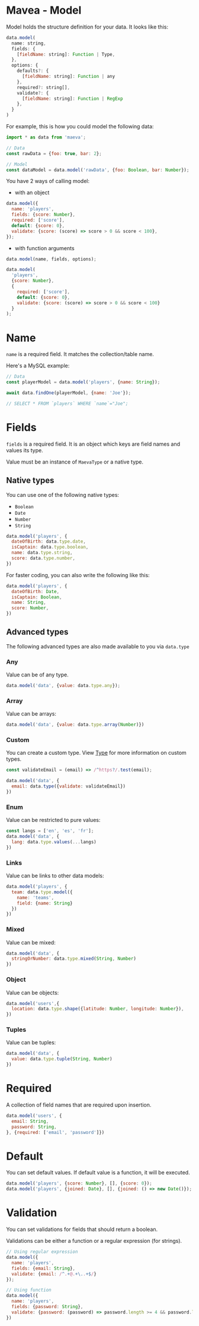 Mavea - Model
===

Model holds the structure definition for your data. It looks like this:

```javascript
data.model(
  name: string,
  fields: {
    [fieldName: string]: Function | Type,
  },
  options: {
    defaults?: {
      [fieldName: string]: Function | any
    },
    required?: string[],
    validate?: {
      [fieldName: string]: Function | RegExp
    },
  }
)
```

For example, this is how you could model the following data:

```javascript
import * as data from 'maeva';

// Data
const rawData = {foo: true, bar: 2};

// Model
const dataModel = data.model('rawData', {foo: Boolean, bar: Number});
```

You have 2 ways of calling model:

- with an object

```javascript
data.model({
  name: 'players',
  fields: {score: Number},
  required: ['score'],
  default: {score: 0},
  validate: {score: (score) => score > 0 && score < 100},
});
```

- with function arguments

```javascript
data.model(name, fields, options);

data.model(
  'players',
  {score: Number},
  {
    required: ['score'],
    default: {score: 0},
    validate: {score: (score) => score > 0 && score < 100}
  }
);
```

# Name

`name` is a required field. It matches the collection/table name.

Here's a MySQL example:

```javascript
// Data
const playerModel = data.model('players', {name: String});

await data.findOne(playerModel, {name: 'Joe'});

// SELECT * FROM `players` WHERE `name`="Joe";
```

# Fields

`fields` is a required field. It is an object which keys are field names and values its type.

Value must be an instance of `MaevaType` or a native type.

## Native types

You can use one of the following native types:

- `Boolean`
- `Date`
- `Number`
- `String`

```javascript
data.model('players', {
  dateOfBirth: data.type.date,
  isCaptain: data.type.boolean,
  name: data.type.string,
  score: data.type.number,
})
```

For faster coding, you can also write the following like this:

```javascript
data.model('players', {
  dateOfBirth: Date,
  isCaptain: Boolean,
  name: String,
  score: Number,
})
```

## Advanced types

The following advanced types are also made available to you via `data.type`

### Any

Value can be of any type.

```javascript
data.model('data', {value: data.type.any});
```

### Array

Value can be arrays:

```javascript
data.model('data', {value: data.type.array(Number)})
```

### Custom

You can create a custom type. View [Type](./Type.md) for more information on custom types.

```javascript
const validateEmail = (email) => /^https?/.test(email);

data.model('data', {
  email: data.type({validate: validateEmail})
})
```

### Enum

Value can be restricted to pure values:

```javascript
const langs = ['en', 'es', 'fr'];
data.model('data', {
  lang: data.type.values(...langs)
})
```

### Links

Value can be links to other data models:

```javascript
data.model('players', {
  team: data.type.model({
    name: 'teams',
    field: {name: String}
  })
})
```

### Mixed

Value can be mixed:

```javascript
data.model('data', {
  stringOrNumber: data.type.mixed(String, Number)
})
```

### Object

Value can be objects:

```javascript
data.model('users',{
  location: data.type.shape({latitude: Number, longitude: Number}),
})
```

### Tuples

Value can be tuples:

```javascript
data.model('data', {
  value: data.type.tuple(String, Number)
})
```

# Required

A collection of field names that are required upon insertion.

```javascript
data.model('users', {
  email: String,
  password: String,
}, {required: ['email', 'password']})
```

# Default

You can set default values. If default value is a function, it will be executed.

```javascript
data.model('players', {score: Number}, [], {score: 0});
data.model('players', {joined: Date}, [], {joined: () => new Date()});
```

# Validation

You can set validations for fields that should return a boolean.

Validations can be either a function or a regular expression (for strings).

```javascript
// Using regular expression
data.model({
  name: 'players',
  fields: {email: String},
  validate: {email: /^.+@.+\..+$/}
});

// Using function
data.model({
  name: 'players',
  fields: {password: String},
  validate: {password: (password) => password.length >= 4 && password.length <= 16},
})
```
